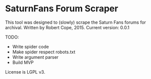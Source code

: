 # SaturnFans Forum Scraper

This tool was designed to (slowly) scrape the Saturn Fans forums for archival.
Written by Robert Cope, 2015. Current version: 0.0.1

TODO:

 * Write spider code
 * Make spider respect robots.txt
 * Write argument parser
 * Build MVP

License is LGPL v3.
